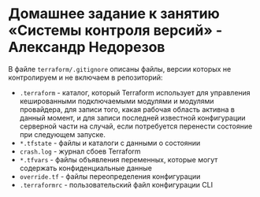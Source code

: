 # Домашнее задание к занятию «Системы контроля версий» - Александр Недорезов

В файле `terraform/.gitignore` описаны файлы, версии которых не контролируем и не включаем в репозиторий:
* `.terraform` - каталог, который Terraform использует для управления кешированными подключаемыми модулями и модулями провайдера, для записи того, какая рабочая область активна в данный момент, и для записи последней известной конфигурации серверной части на случай, если потребуется перенести состояние при следующем запуске.
* `*.tfstate` - файлы и каталоги с данными о состоянии 
* `crash.log` - журнал сбоев Terraform 
* `*.tfvars` - файлы объявления переменных, которые могут содержать конфиденциальные данные
* `override.tf` - файлы переопределения конфигурации
* `.terraformrc` - пользовательский файл конфигурации CLI 